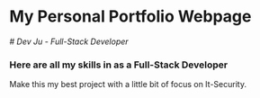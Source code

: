 # My Personal Portfolio Webpage
_# Dev Ju - Full-Stack Developer_

### Here are all my skills in as a Full-Stack Developer

Make this my best project with a little bit of focus on It-Security.
